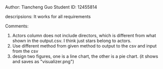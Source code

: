 Author: Tiancheng Guo
Student ID: 12455814

descripsions:
    It works for all requirements
    
Comments:
 1. Actors column does not include directors, which is different from what shown in the output.csv. I think just stars belong to actors.
 2. Use different method from given method to output to the csv and input from the csv
 3. design two figures, one is a line chart, the other is a pie chart. (it shows and saves as "visualizer.png")
 